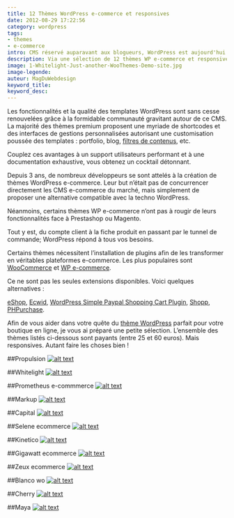 ```yaml
---
title: 12 Thèmes WordPress e-commerce et responsives
date: 2012-08-29 17:22:56
category: wordpress
tags: 
- themes
- e-commerce
intro: CMS réservé auparavant aux blogueurs, WordPress est aujourd'hui une plateforme d'édition de contenus complète. Via une sélection de 12 thèmes WordPress e-commerce et responsives, j'ai souhaité axer cet article sur les capacités de WordPress à répondre aux exigences techniques et fonctionnelles des e-commerçants.
description: Via une sélection de 12 thèmes WP e-commerce et responsives, découvrez des capacités insoupçonnées de WordPress en matière de e-commerce.
image: 1-Whitelight-Just-another-WooThemes-Demo-site.jpg
image-legende:
auteur: MagDuWebdesign
keyword_title:
keyword_desc:
---
```


Les fonctionnalités et la qualité des templates WordPress sont sans cesse renouvelées grâce à la formidable communauté gravitant autour de ce CMS. La majorité des thèmes premium proposent une myriade de shortcodes et des interfaces de gestions personnalisées autorisant une customisation poussée des templates : portfolio, blog, [filtres de contenus](http://magazineduwebdesign.com/filtrer-vos-articles-via-les-custom-taxonomies-des-post-types-wordpress), etc.

Couplez ces avantages à un support utilisateurs performant et à une documentation exhaustive, vous obtenez un cocktail détonnant.

Depuis 3 ans, de nombreux développeurs se sont attelés à la création de thèmes WordPress e-commerce. Leur but n’était pas de concurrencer directement les CMS e-commerce du marché, mais simplement de proposer une alternative compatible avec la techno WordPress.

Néanmoins, certains thèmes WP e-commerce n’ont pas à rougir de leurs fonctionnalités face à Prestashop ou Magento.

Tout y est, du compte client à la fiche produit en passant par le tunnel de commande; WordPress répond à tous vos besoins.

Certains thèmes nécessitent l’installation de plugins afin de les transformer en véritables plateformes e-commerce. Les plus populaires sont [WooCommerce](http://www.woothemes.com/woocommerce/) et [WP e-commerce](http://wordpress.org/extend/plugins/wp-e-commerce/faq).

Ce ne sont pas les seules extensions disponibles. Voici quelques alternatives  :

[eShop](http://wordpress.org/extend/plugins/eshop/),
[Ecwid](http://wordpress.org/extend/plugins/ecwid-shopping-cart/),
[WordPress Simple Paypal Shopping Cart Plugin](http://www.tipsandtricks-hq.com/wordpress-simple-paypal-shopping-cart-plugin-768),
[Shopp](http://shopplugin.net/),
[PHPurchase](http://www.phpurchase.com/).

Afin de vous aider dans votre quête du [thème WordPress](http://magazineduwebdesign.com/12-themes-wordpress-gratuits-responsive-selection-2013) parfait pour votre boutique en ligne, je vous ai préparé une petite sélection. L’ensemble des thèmes listés ci-dessous sont payants (entre 25 et 60 euros). Mais responsives. Autant faire les choses bien !

##Propulsion
<a href="http://www.kriesi.at/themes/propulsion/" title="Voir la démo du thème" target="_blank">![alt text](https://s3-eu-west-1.amazonaws.com/mdw-img/large/5-Propulsion-Theme-Demo-Just-another-Kriesi.at-Theme-Demos-Sites-site.jpg "Propulsion")</a>

##Whitelight
<a href="http://demo2.woothemes.com/whitelight/" title="Voir la démo du thème" target="_blank">![alt text](https://s3-eu-west-1.amazonaws.com/mdw-img/large/1-Whitelight-Just-another-WooThemes-Demo-site.jpg "Whitelight")</a>

##Prometheus e-commmerce
<a href="http://alexgurghis.com/themes/prometheus-e-comm/" title="Voir la démo du thème" target="_blank">![alt text](https://s3-eu-west-1.amazonaws.com/mdw-img/large/3-Prometheus-WP-Responsive-e-Commerce-Theme-Just-another-WordPress-site.jpg "Prometheus e-commmerce")</a>

##Markup
<a href="http://www.wpthemetoolset.com/markup/shop/" title="Voir la démo du thème" target="_blank">![alt text](https://s3-eu-west-1.amazonaws.com/mdw-img/large/4-Products-Markup-Business.jpg "Markup")</a>

##Capital
<a href="http://demo2.woothemes.com/capital/shop/" title="Voir la démo du thème" target="_blank">![alt text](https://s3-eu-west-1.amazonaws.com/mdw-img/large/6-Capital-Products-Archive.jpg "Capital")</a>

##Selene ecommerce
<a href="http://alexgurghis.com/themes/selene-ecommerce/shop/" title="Voir la démo du thème" target="_blank">![alt text](https://s3-eu-west-1.amazonaws.com/mdw-img/large/7-Products-SelenePremium-Fullscreen-Theme.jpg "Selene ecommerce")</a>

##Kinetico
<a href="http://xiaothemes.staging.wpengine.com/kinetico/" title="Voir la démo du thème" target="_blank">![alt text](https://s3-eu-west-1.amazonaws.com/mdw-img/large/8-Kinetico-A-responsive-friendly-e-Commerce-theme.jpg "Kinetico")</a>

##Gigawatt ecommerce
<a href="http://demo.obox-design.com/gigawatt-ecommerce/" title="Voir la démo du thème" target="_blank">![alt text](https://s3-eu-west-1.amazonaws.com/mdw-img/large/9Gigawatt-eCommerce.jpg "Gigawatt ecommerce")</a>

##Zeux ecommerce
<a href="http://alexgurghis.com/themes/zeux-ecommerce/shop/" title="Voir la démo du thème" target="_blank">![alt text](https://s3-eu-west-1.amazonaws.com/mdw-img/large/10-Products-Zeux-A-Responsive-e-Shop-WordPress-Theme.jpg "Zeux ecommerce")</a>

##Blanco wo
<a href="http://8theme.com/demo/blanco-wo/" title="Voir la démo du thème" target="_blank">![alt text](https://s3-eu-west-1.amazonaws.com/mdw-img/large/11-Blanco-Welcome-to-our-WordPress-store.jpg "Blanco wo")</a>

##Cherry
<a href="http://aligator-studio.com/cherry/" title="Voir la démo du thème" target="_blank">![alt text](https://s3-eu-west-1.amazonaws.com/mdw-img/large/12Cherry-elegance-and-flexibility.jpg "Cherry")</a>

##Maya
<a href="http://yourinspirationweb.com/demo/maya/" title="Voir la démo du thème" target="_blank">![alt text](https://s3-eu-west-1.amazonaws.com/mdw-img/large/2-Maya-Shop-a-complete-e-commerce-solution-for-WordPress.jpg "Maya")</a>